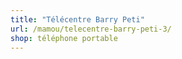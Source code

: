 ```yaml
---
title: "Télécentre Barry Peti"
url: /mamou/telecentre-barry-peti-3/
shop: téléphone portable
---
```

